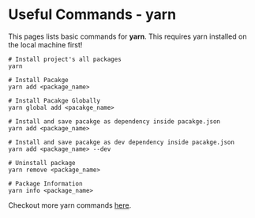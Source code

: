 # Useful Commands - yarn

This pages lists basic commands for **yarn**. This requires yarn installed on the local machine first!

```shell
# Install project's all packages
yarn

# Install Pacakge
yarn add <package_name>

# Install Pacakge Globally
yarn global add <pacakge_name>

# Install and save pacakge as dependency inside pacakge.json
yarn add <package_name>

# Install and save pacakge as dev dependency inside pacakge.json
yarn add <package_name> --dev

# Uninstall package
yarn remove <package_name>

# Package Information
yarn info <package_name>
```

Checkout more yarn commands [here](https://legacy.yarnpkg.com/en/docs/cli/).
